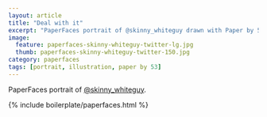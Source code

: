 ```yaml
---
layout: article
title: "Deal with it"
excerpt: "PaperFaces portrait of @skinny_whiteguy drawn with Paper by 53 on an iPad."
image: 
  feature: paperfaces-skinny-whiteguy-twitter-lg.jpg
  thumb: paperfaces-skinny-whiteguy-twitter-150.jpg
category: paperfaces
tags: [portrait, illustration, paper by 53]
---
```


PaperFaces portrait of [@skinny_whiteguy](http://twitter.com/skinny_whiteguy).

{% include boilerplate/paperfaces.html %}